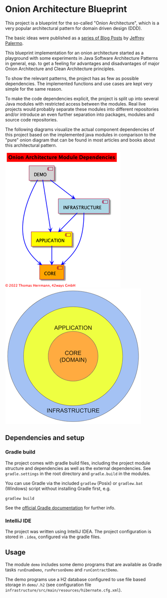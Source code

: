 # Onion Architecture Blueprint

This project is a blueprint for the so-called "Onion Architecture", which is a very popular
architectural pattern for domain driven design (DDD).

The basic ideas were published as a
[series of Blog Posts](https://jeffreypalermo.com/2008/07/the-onion-architecture-part-1/) by
[Jeffrey Palermo](https://jeffreypalermo.com/).

This blueprint implementation for an onion architecture started as a playground with some experiments in
Java Software Architecture Patterns in general, esp. to get a feeling for advantages and disadvantages
of major Onion Architecture and Clean Architecture principles.

To show the relevant patterns, the project has as few as possible dependencies.
The implemented functions and use cases are kept very simple for the same reason.

To make the code dependencies explicit, the project is split up into several
Java modules with restricted access between the modules.
Real live projects would probably separate these modules into different repositories and/or
introduce an even further separation into packages, modules and source code repositories.

The following diagrams visualize the actual component dependencies of this project based on the implemented
java modules in comparison to the "pure" onion diagram that can be found in most articles and books
about this architectural pattern.

![Onion Architecture Module Dependencies](modules.png)
![Onion Architecture Diagram](ONION-architecture-10000ft.png)

## Dependencies and setup

### Gradle build

The project comes with gradle build files, including the project module structure and dependencies as well as
the external dependencies. See `gradle.settings` in the root directory and `gradle.build` in the modules.

You can use Gradle via the included `gradlew` (Posix) or `gradlew.bat` (Windows) script without installing Gradle first, e.g.

```gradlew build```

See the [official Gradle documentation](https://docs.gradle.org/current/userguide/userguide.html) for further info.

### IntelliJ IDE

The project was written using IntelliJ IDEA.
The project configuration is stored in `.idea`, configured via the gradle files.

## Usage

The module `demo` includes some demo programs that are available as Gradle tasks `runEnumDemo`,
`runPersonDemo` and `runContractDemo`.

The demo programs use a H2 database configured to use file based storage in `demo/.h2` (see configuration file
`infrastructure/src/main/resources/hibernate.cfg.xml`).

